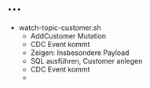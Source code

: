 # ...

- watch-topic-customer.sh
  - AddCustomer Mutation
  - CDC Event kommt
  - Zeigen: Insbesondere Payload
  - SQL ausführen, Customer anlegen
  - CDC Event kommt
  - 